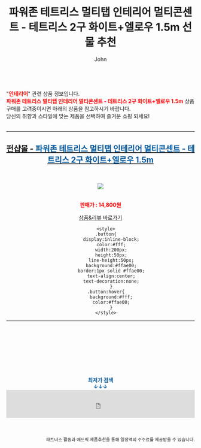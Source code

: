 ﻿---
layout: post
title:  "파워존 테트리스 멀티탭 인테리어 멀티콘센트 - 테트리스 2구 화이트+엘로우 1.5m 선물 추천"
author: John
categories: [ 인테리어 ]
tags: [ 인테리어, 인테리어 시뮬레이션, 인테리어 소품, 인테리어 디자이너, 인테리어 디자인, 인테리어필름, 인테리어 비용, 인테리어 프로그램, 인테리어 영어, 인테리어쇼 ]
image: https://cdn.funshop.co.kr/products/0000194738/vs_image800.jpg 
description: "파워존 테트리스 멀티탭 인테리어 멀티콘센트 - 테트리스 2구 화이트+엘로우 1.5m 선물 추천 관련 상품으로 가장 고객 선호도가 높은 제품입니다."
toc: true
toc_sticky: true
---

<br>
"<b><font color='#ff0000'>인테리어</font></b>" 관련 상품 정보입니다.
<br>
<b><font color='#ff0000'>파워존 테트리스 멀티탭 인테리어 멀티콘센트 - 테트리스 2구 화이트+엘로우 1.5m</font></b> 상품 구매를 고려중이시면 아래의 상품을 참고하시기 바랍니다.
<br>
당신의 취향과 스타일에 맞는 제품을 선택하여 즐거운 쇼핑 되세요!
<br><br>
<hr>
<p>
    
<center><h2><a href="https://nico.kr/3ali2H" target="_blank"><b>펀샵몰 - <font color='#01579B'>파워존 테트리스 멀티탭 인테리어 멀티콘센트 - 테트리스 2구 화이트+엘로우 1.5m</font></b></a></h2><br>

<a href="https://nico.kr/3ali2H" target="_blank"><img src="https://cdn.funshop.co.kr/products/0000194738/vs_image800.jpg"></a><br><br>

<b><font color='#ff0000'>판매가 : 14,800원 </font></b><br>

<a href="https://nico.kr/3ali2H" target="_blank" class="button">상품&리뷰 바로가기</a><p>

        <style>
        .button{
            display:inline-block;
            color:#fff;
            width:200px;
            height:50px;
            line-height:50px;
            background:#ffae00;
            border:1px solid #ffae00;
            text-align:center;
            text-decoration:none;
            }
        .button:hover{
            background:#fff;
            color:#ffae00;
            }
        </style>

<hr>

<br><br><br><br><br><br><br>
<center><b><font color='#01579B' size='medium'>최저가 검색<br>
↓↓↓</font></b></center>
<center><iframe src="https://coupa.ng/b1Tbjx" width="100%" height="75" frameborder="0" scrolling="no" referrerpolicy="unsafe-url"></iframe></center>
<br><br>
<p>
<small>
    <div align="right">파트너스 활동과 애드픽 제품추천을 통해 일정액의 수수료를 제공받을 수 있습니다.</div>
</small>
</p>
